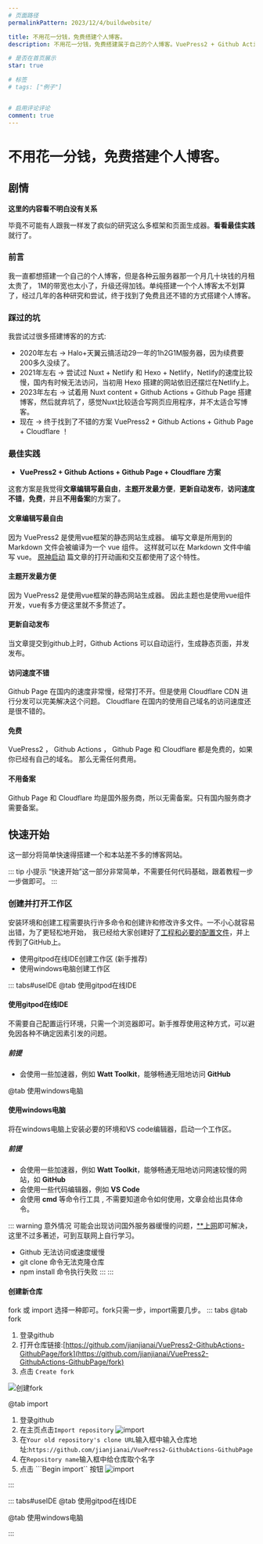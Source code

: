 ```yaml
---
# 页面路径
permalinkPattern: 2023/12/4/buildwebsite/

title: 不用花一分钱，免费搭建个人博客。
description: 不用花一分钱，免费搭建属于自己的个人博客。VuePress2 + Github Actions + Github Page + Cloudflare。访问速度快，自定义性强，扩展性好，轻松实现复杂功能。

# 是否在首页展示
star: true

# 标签
# tags: ["例子"]


# 启用评论评论
comment: true
---
```


# 不用花一分钱，免费搭建个人博客。

## 剧情
**这里的内容看不明白没有关系**

毕竟不可能有人跟我一样发了疯似的研究这么多框架和页面生成器。**看看最佳实践**就行了。

### 前言
我一直都想搭建一个自己的个人博客，但是各种云服务器那一个月几十块钱的月租太贵了，
1M的带宽也太小了，升级还得加钱。单纯搭建一个个人博客太不划算了，经过几年的各种研究和尝试，终于找到了免费且还不错的方式搭建个人博客。

### 踩过的坑
我尝试过很多搭建博客的的方式:
- 2020年左右 -> Halo+天翼云搞活动29一年的1h2G1M服务器，因为续费要200多久没续了。
- 2021年左右 -> 尝试过 Nuxt + Netlify 和 Hexo + Netlify，Netlify的速度比较慢，国内有时候无法访问，当初用 Hexo 搭建的网站依旧还摆烂在Netlify上。
- 2023年左右 -> 试着用 Nuxt content + Github Actions + Github Page 搭建博客，然后就弃坑了，感觉Nuxt比较适合写网页应用程序，并不太适合写博客。
- 现在 -> 终于找到了不错的方案 VuePress2 + Github Actions + Github Page + Cloudflare ！

### 最佳实践
-  **VuePress2 + Github Actions + Github Page + Cloudflare 方案**

这套方案是我觉得**文章编辑写最自由**，**主题开发最方便**，**更新自动发布**，**访问速度不错**，**免费**，并且**不用备案**的方案了。


#### 文章编辑写最自由
因为 VuePress2 是使用vue框架的静态网站生成器。
编写文章是所用到的 Markdown 文件会被编译为一个 vue 组件。
这样就可以在 Markdown 文件中编写 vue。 [原神启动](../3-css原神启动效果/原神启动.md)
篇文章的打开动画和交互都使用了这个特性。

#### 主题开发最方便
因为 VuePress2 是使用vue框架的静态网站生成器。
因此主题也是使用vue组件开发，vue有多方便这里就不多赘述了。

#### 更新自动发布
当文章提交到github上时，Github Actions 可以自动运行，生成静态页面，并发发布。

#### 访问速度不错
Github Page 在国内的速度非常慢，经常打不开。但是使用 Cloudflare CDN 进行分发可以完美解决这个问题。
Cloudflare 在国内的使用自己域名的访问速度还是很不错的。

#### 免费
VuePress2 ， Github Actions ， Github Page 和 Cloudflare 都是免费的，如果你已经有自己的域名。
那么无需任何费用。

#### 不用备案
Github Page 和 Cloudflare 均是国外服务商，所以无需备案。只有国内服务商才需要备案。

## 快速开始
这一部分将简单快速得搭建一个和本站差不多的博客网站。

::: tip 小提示
“快速开始”这一部分非常简单，不需要任何代码基础，跟着教程一步一步做即可。
:::

### 创建并打开工作区
安装环境和创建工程需要执行许多命令和创建许和修改许多文件。一不小心就容易出错，为了更轻松地开始，
我已经给大家创建好了[工程和必要的配置文件](https://github.com/jianjianai/VuePress2-GithubActions-GithubPage)，并上传到了GitHub上。

- 使用gitpod在线IDE创建工作区 (新手推荐)
- 使用windows电脑创建工作区


::: tabs#useIDE
@tab 使用gitpod在线IDE
#### 使用gitpod在线IDE
不需要自己配置运行环境，只需一个浏览器即可。新手推荐使用这种方式，可以避免因各种不确定因素引发的问题。

##### 前提
- 会使用一些加速器，例如 **Watt Toolkit**，能够畅通无阻地访问 **GitHub**



@tab 使用windows电脑
#### 使用windows电脑
将在windows电脑上安装必要的环境和VS code编辑器，启动一个工作区。

##### 前提
- 会使用一些加速器，例如 **Watt Toolkit**，能够畅通无阻地访问网速较慢的网站，如 **GitHub**
- 会使用一些代码编辑器，例如 **VS Code**
- 会使用 **cmd** 等命令行工具 , 不需要知道命令如何使用，文章会给出具体命令。

::: warning 意外情况
可能会出现访问国外服务器缓慢的问题，[**上网](https://cn.bing.com/search?q=%E7%A7%91%E5%AD%A6%E4%B8%8A%E7%BD%91%E6%96%B9%E6%B3%95)即可解决，这里不过多著述，可到互联网上自行学习。
- Github 无法访问或速度缓慢
- git clone 命令无法克隆仓库
- npm install 命令执行失败
:::
:::


#### 创建新仓库

fork 或 import 选择一种即可。fork只需一步，import需要几步。
::: tabs
@tab fork
1. 登录github
2. 打开仓库链接:[https://github.com/jianjianai/VuePress2-GithubActions-GithubPage/fork](https://github.com/jianjianai/VuePress2-GithubActions-GithubPage/fork)
3. 点击 ```Create fork```

![创建fork](./imgs/12-12-2023_17547_github.com.jpg)


@tab import
1. 登录github
2. 在主页点击```Import repository```
![import](./imgs/2023-12-12-github-1.jpg)
3. 在```Your old repository's clone URL```输入框中输入仓库地址:```https://github.com/jianjianai/VuePress2-GithubActions-GithubPage```
4. 在```Repository name```输入框中给仓库取个名字
5. 点击 ```Begin import`` 按钮
![import](./imgs/2023-12-12-github-2.jpg)

:::


::: tabs#useIDE
@tab 使用gitpod在线IDE

@tab 使用windows电脑

:::


